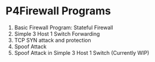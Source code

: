 # P4Firewall Programs
1. Basic Firewall Program: Stateful Firewall
2. Simple 3 Host 1 Switch Forwarding
3. TCP SYN attack and protection
4. Spoof Attack 
5. Spoof Attack in Simple 3 Host 1 Switch (Currently WIP)

